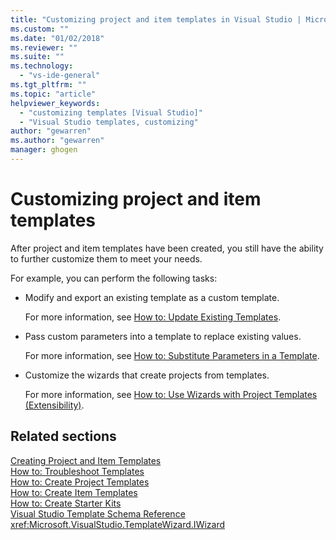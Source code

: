 ```yaml
---
title: "Customizing project and item templates in Visual Studio | Microsoft Docs"
ms.custom: ""
ms.date: "01/02/2018"
ms.reviewer: ""
ms.suite: ""
ms.technology: 
  - "vs-ide-general"
ms.tgt_pltfrm: ""
ms.topic: "article"
helpviewer_keywords: 
  - "customizing templates [Visual Studio]"
  - "Visual Studio templates, customizing"
author: "gewarren"
ms.author: "gewarren"
manager: ghogen
---
```

# Customizing project and item templates

After project and item templates have been created, you still have the ability to further customize them to meet your needs.

For example, you can perform the following tasks:

- Modify and export an existing template as a custom template.

   For more information, see [How to: Update Existing Templates](../ide/how-to-update-existing-templates.md).

- Pass custom parameters into a template to replace existing values.

   For more information, see [How to: Substitute Parameters in a Template](../ide/how-to-substitute-parameters-in-a-template.md).

- Customize the wizards that create projects from templates.

   For more information, see [How to: Use Wizards with Project Templates (Extensibility)](../extensibility/how-to-use-wizards-with-project-templates.md).

## Related sections

[Creating Project and Item Templates](../ide/creating-project-and-item-templates.md)  
[How to: Troubleshoot Templates](../ide/how-to-troubleshoot-templates.md)  
[How to: Create Project Templates](../ide/how-to-create-project-templates.md)  
[How to: Create Item Templates](../ide/how-to-create-item-templates.md)  
[How to: Create Starter Kits](../ide/how-to-create-starter-kits.md)  
[Visual Studio Template Schema Reference](../extensibility/visual-studio-template-schema-reference.md)  
<xref:Microsoft.VisualStudio.TemplateWizard.IWizard>